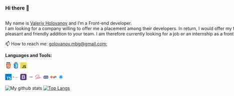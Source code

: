 ### Hi there 👋

<!-- <a href="https://t.me/vladyslav_vasylenko">
  <img align="left" alt="Valeriy Holovanov | Telegram" width="22px" src="https://www.svgrepo.com/show/271091/telegram.svg" />
</a>
<a href="https://www.linkedin.com/in/levi09/">
  <img align="left" alt="Valeriy Holovanov | LinkedIn" width="22px" src="https://www.svgrepo.com/show/157006/linkedin.svg" />
</a>
<a href="https://twitter.com/vasylenko__">
  <img align="left" alt="Valeriy Holovanov | Twitter" width="22px" src="https://www.svgrepo.com/show/183608/twitter.svg" />
</a>
<a href="https://www.instagram.com/vladvasylenko_">
  <img align="left" alt="Valeriy Holovanov | Instagram" width="22px" src="https://www.svgrepo.com/show/111199/instagram.svg" />
</a>
<a href="https://www.codewars.com/users/richboyscrytoo">
  <img align="left" alt="Valeriy Holovanov | Codewars" width="22px" src="https://raw.githubusercontent.com/codewars/branding/1ff0d44db52ac4a5e3a1c43277dc35f228eb6983/logo.svg" />
</a>

<br/>
<br/> -->

<background-image style="position: absolute; z-index: -1; width: 100%" src="https://thumbs.gfycat.com/EveryOptimisticGemsbok-size_restricted.gif" />

My name is [Valeriy Holovanov](https://vhweb.github.io/) and I’m a Front-end developer.
<br />
I am looking for a company willing to offer me a placement among their developers. In return, I would offer my full commitment, and be a pleasant and friendly addition to your team. I am therefore currently looking for a job or an internship as a front-end developer.
<br />
<!-- Beside’s programming, I enjoy sport,✈️, watching films📽 and playing the guitar🎸. -->

  
📫 How to reach me: golovanov.mbg@gmail.com;
<!-- 📝[Resume](https://drive.google.com/file/d/1JAKlJnjnSnDRXmVXeEDU0oN1gyzTk8NN/view?usp=sharing) -->

**Languages and Tools:**  

<code><img height="20" src="https://raw.githubusercontent.com/github/explore/80688e429a7d4ef2fca1e82350fe8e3517d3494d/topics/html/html.png"></code>
<code><img height="20" src="https://raw.githubusercontent.com/github/explore/80688e429a7d4ef2fca1e82350fe8e3517d3494d/topics/css/css.png"></code>
<code><img height="20" src="https://raw.githubusercontent.com/github/explore/80688e429a7d4ef2fca1e82350fe8e3517d3494d/topics/javascript/javascript.png"></code>
<!-- <code><img height="20" src="https://raw.githubusercontent.com/github/explore/80688e429a7d4ef2fca1e82350fe8e3517d3494d/topics/react/react.png"></code>
<code><img height="20" src="https://raw.githubusercontent.com/github/explore/80688e429a7d4ef2fca1e82350fe8e3517d3494d/topics/redux/redux.png"></code> -->
<code><img height="20" src="https://raw.githubusercontent.com/github/explore/80688e429a7d4ef2fca1e82350fe8e3517d3494d/topics/typescript/typescript.png"></code>
<code><img height="20" src="https://raw.githubusercontent.com/github/explore/80688e429a7d4ef2fca1e82350fe8e3517d3494d/topics/mongodb/mongodb.png"></code>
<code><img height="20" src="https://raw.githubusercontent.com/github/explore/80688e429a7d4ef2fca1e82350fe8e3517d3494d/topics/bootstrap/bootstrap.png"></code>
<code><img height="20" src="https://raw.githubusercontent.com/github/explore/80688e429a7d4ef2fca1e82350fe8e3517d3494d/topics/jquery/jquery.png"></code>
<code><img height="20" src="https://raw.githubusercontent.com/github/explore/80688e429a7d4ef2fca1e82350fe8e3517d3494d/topics/sass/sass.png"></code>
<code><img height="20" src="https://raw.githubusercontent.com/github/explore/80688e429a7d4ef2fca1e82350fe8e3517d3494d/topics/less/less.png"></code>
<code><img height="20" src="https://raw.githubusercontent.com/github/explore/80688e429a7d4ef2fca1e82350fe8e3517d3494d/topics/git/git.png"></code>
<code><img height="20" src="https://raw.githubusercontent.com/github/explore/80688e429a7d4ef2fca1e82350fe8e3517d3494d/topics/webpack/webpack.png"></code>
<!-- <code><img height="20" src="https://raw.githubusercontent.com/github/explore/80688e429a7d4ef2fca1e82350fe8e3517d3494d/topics/terminal/terminal.png"></code> -->

![My github stats](https://github-readme-stats.vercel.app/api?username=vhweb&show_icons=true&hide_border=true&theme=default)
[![Top Langs](https://github-readme-stats.vercel.app/api/top-langs/?username=vhweb&layout=compact)](https://github.com/vhweb/github-readme-stats)
<!--
**VhWeb/VhWeb** is a ✨ _special_ ✨ repository because its `README.md` (this file) appears on your GitHub profile.

Here are some ideas to get you started:

- 🔭 I’m currently working on ...
- 🌱 I’m currently learning ...
- 👯 I’m looking to collaborate on ...
- 🤔 I’m looking for help with ...
- 💬 Ask me about ...
- 📫 How to reach me: ...
- 😄 Pronouns: ...
- ⚡ Fun fact: ...
-->

